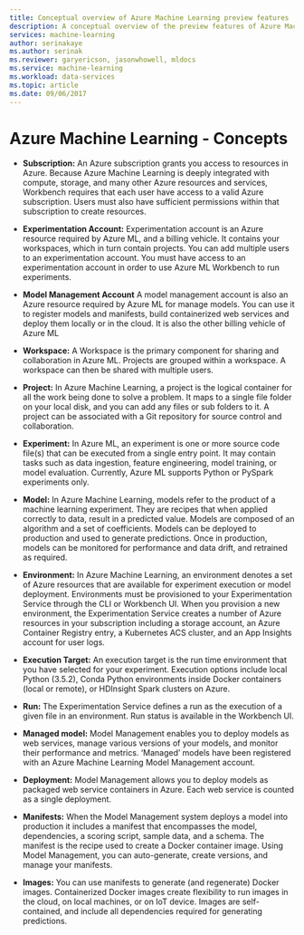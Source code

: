 ```yaml
---
title: Conceptual overview of Azure Machine Learning preview features | Microsoft Docs
description: A conceptual overview of the preview features of Azure Machine Learning.
services: machine-learning
author: serinakaye
ms.author: serinak
ms.reviewer: garyericson, jasonwhowell, mldocs
ms.service: machine-learning
ms.workload: data-services
ms.topic: article
ms.date: 09/06/2017 
---
```


# Azure Machine Learning - Concepts

- **Subscription:** An Azure subscription grants you access to resources in Azure. Because Azure Machine Learning is deeply integrated with compute, storage, and many other Azure resources and services, Workbench requires that each user have access to a valid Azure subscription. Users must also have sufficient permissions within that subscription to create resources.


- **Experimentation Account:** Experimentation account is an Azure resource required by Azure ML, and a billing vehicle. It contains your workspaces, which in turn contain projects. You can add multiple users to an experimentation account. You must have access to an experimentation account in order to use Azure ML Workbench to run experiments. 


- **Model Management Account** A model management account is also an Azure resource required by Azure ML for manage models. You can use it to register models and manifests, build containerized web services and deploy them locally or in the cloud. It is also the other billing vehicle of Azure ML


- **Workspace:** A Workspace is the primary component for sharing and collaboration in Azure ML. Projects are grouped within a workspace. A workspace can then be shared with multiple users.  


- **Project:** In Azure Machine Learning, a project is the logical container for all the work being done to solve a problem. It maps to a single file folder on your local disk, and you can add any files or sub folders to it. A project can be associated with a Git repository for source control and collaboration.  

- **Experiment:** In Azure ML, an experiment is one or more source code file(s) that can be executed from a single entry point. It may contain tasks such as data ingestion, feature engineering, model training, or model evaluation. Currently, Azure ML supports Python or PySpark experiments only. 


- **Model:** In Azure Machine Learning, models refer to the product of a machine learning experiment. They are recipes that when applied correctly to data, result in a predicted value. Models are composed of an algorithm and a set of coefficients. Models can be deployed to production and used to generate predictions. Once in production, models can be monitored for performance and data drift, and retrained as required. 


- **Environment:** In Azure Machine Learning, an environment denotes a set of Azure resources that are available for experiment execution or model deployment. Environments must be provisioned to your Experimentation Service through the CLI or Workbench UI. When you provision a new environment, the Experimentation Service creates a number of Azure resources in your subscription including a storage account, an Azure Container Registry entry, a Kubernetes ACS cluster, and an App Insights account for user logs.  


- **Execution Target:** An execution target is the run time environment that you have selected for your experiment. Execution options include local Python (3.5.2), Conda Python environments inside Docker containers (local or remote), or HDInsight Spark clusters on Azure.

 
- **Run:** The Experimentation Service defines a run as the execution of a given file in an environment. Run status is available in the Workbench UI. 


- **Managed model:** Model Management enables you to deploy models as web services, manage various versions of your models, and monitor their performance and metrics. ‘Managed’ models have been registered with an Azure Machine Learning Model Management account. 
 

- **Deployment:** Model Management allows you to deploy models as packaged web service containers in Azure. Each web service is counted as a single deployment. 


- **Manifests:** When the Model Management system deploys a model into production it includes a manifest that encompasses the model, dependencies, a scoring script, sample data, and a schema. The manifest is the recipe used to create a Docker container image. Using Model Management, you can auto-generate, create versions, and manage your manifests. 


- **Images:** You can use manifests to generate (and regenerate) Docker images. Containerized Docker images create flexibility to run images in the cloud, on local machines, or on IoT device. Images are self-contained, and include all dependencies required for generating predictions. 

